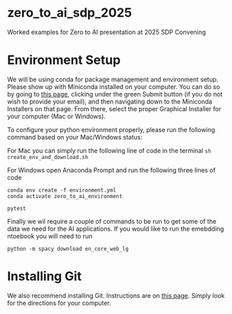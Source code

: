 # zero_to_ai_sdp_2025
Worked examples for Zero to AI presentation at 2025 SDP Convening

# Environment Setup
We will be using conda for package management and environment setup. Please show up with Miniconda installed on your computer. You can do so by going to [this page](https://www.anaconda.com/download), clicking under the green Submit button (if you do not wish to provide your email), and then navigating down to the Miniconda Installers on that page. From there, select the proper Graphical Installer for your computer (Mac or Windows).

To configure your python environment properly, please run the following command based on your Mac/Windows status:

For Mac you can simply run the following line of code in the terminal
```sh create_env_and_download.sh```

For Windows open Anaconda Prompt and run the following three lines of code
```
conda env create -f environment.yml
conda activate zero_to_ai_environment

pytest
```

Finally we wil require a couple of commands to be run to get some of the data we need for the AI applications. If you would like to run the emebdding ntoebook you will need to run 

```python -m spacy download en_core_web_lg```


# Installing Git

We also recommend installing Git. Instructions are on [this page](https://git-scm.com/book/en/v2/Getting-Started-Installing-Git). Simply look for the directions for your computer.
